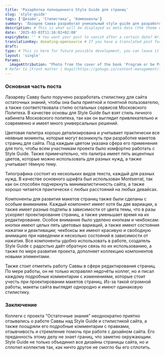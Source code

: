 ```yaml
---
title: 'Разарботка полноценного Style Guide для страниц'
slug: 'style-guide'
tags: ['Дизайн', 'Стилистика', 'Компоненты']
summary: 'Лазарев Савва разработал уникальный style guide для разработки сайта "Остаточных Знаний" Московского Политеха с палитрой, типографикой, компонентами и прочими примечаниями, которые могут использовать все дизайнеры проекта. Style Guide помог превратить неупорядоченные макеты страниц в системные макеты с одинаковым стилем и похожим дизайном. Подробнее о процессе разработки можете прочитать в посте!' # This is what will be displayed as summary for the post (the theme will automatically generate one from the content you write in the post if left empty)
description: # This is what will be displayed as meta data (the theme will automatically grab it from summary if left empty)
date: '2025-03-03T11:16:02+02:00'
expiryDate: '' # You want your post to vanish after a certain date? Write it down here! Must be in the same format of `date`
translationKey: donating-opensource # If you have a translated post for this one, set the same translationKey to have the translation displayed
draft:
type: # This is here for future possible development, you can leave it blank
layout: 'single'
Params:
  imageAttribution: "Photo from the cover of the book 'Program or be Programmed' by Douglas Rushkoff" # Set an attribution to the author of the picture you're using for the post
# Refer to [Front matter | Hugo](https://gohugo.io/content-management/front-matter/)
---
```


### Основная часть поста

Лазареву Савву было поручено разработать стилистику для сайта остаточных знаний, чтобы она была приятной и понятной пользователю, а также соответствовала стилю остальных сервисов Московского Политеха. В качестве основы для Style Guide был взят стиль личного кабинета Московского политеха, так как он выглядит привлекательно и современно и имеет много универсальных решений.

Цветовая палитра хорошо детализирована и учитывает практически все неявные моменты, которые могут возникнуть при разработке макетов страниц для сайта. Под каждым цветом указана сфера его применения для того, чтобы всем участникам проекта было комфортно работать с Style Guide. Также примечательно, что палитра имеет пять акцентных цветов, которые можно использовать для разных нужд, а также учитывает тёмную тему.

Типографика состоит из нескольких видов текста, каждый для разных нужд. В качестве основного шрифта был использован Montserrat, так как он способен подчеркнуть минималистичность сайта, а также хорошо читается практически с любых расстояний на любых девайсах.

Компоненты для развития макетов страниц также были сделаны с особым вниманием. Каждый компонент имеет хотя бы две вариации, а также имеет разные подтипы в зависимости от цвета темы, что  в разы ускоряет проектирование страниц, а также уменьшает время на их редактирование. Особое внимание было уделено кнопкам и чекбоксам: кнопки имеют целых пять цветовых вариаций, а также имеют состояния нажатии и деактивации; чекбоксы же имеют красивую и свободную анимацию при наведении и несколько состояний в зависимости от нажатия. Все компоненты удобно использовать в работе, создатель Style Guide с радостью даёт обратную связь по их использованию, а также по мере развития проекта, дополняет коллекцию компонентов новыми элементами.

Также стоит отметить работу Саввы в сфере редактирования страниц. По мере работы, он не только исправлял недочёты коллег, но и писал каждому подробные комментарии с изменениями, которые стоит учесть при проектировании макетов страниц. Из-за такой огромной работы, макеты сайта выглядят однородно и имеют одинаковую стилистику.

### Заключение

Коллеги с проекта "Остаточные знания" неоднократно приятно отзывались о работе Саввы над Style Guide и стилистикой сайта, а также поощряли его подробные комментарии с правками, отзывчивость и стремление помочь при работе с дизайном сайта. Его преданность этому делу не знает границ, что заметно окружающим. Style Guide не только объединил все дизайны страницы сайта, но и сплотил коллектив так, как ничто другое не смогло бы его сплотить.


